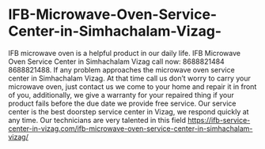 # IFB-Microwave-Oven-Service-Center-in-Simhachalam-Vizag-
IFB microwave oven is a helpful product in our daily life. IFB Microwave Oven Service Center in Simhachalam Vizag call now: 8688821484 8688821488. If any problem approaches the microwave oven service center in Simhachalam Vizag. At that time call us don’t worry to carry your microwave oven, just contact us we come to your home and repair it in front of you, additionally, we give a warranty for your repaired thing if your product fails before the due date we provide free service. Our service center is the best doorstep service center in Vizag, we respond quickly at any time. Our technicians are very talented in this field  https://ifb-service-center-in-vizag.com/ifb-microwave-oven-service-center-in-simhachalam-vizag/

